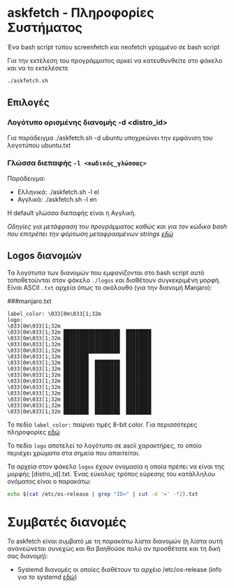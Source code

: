 # askfetch - Πληροφορίες Συστήματος

Ένα bash script τύπου screenfetch και neofetch γραμμένο σε bash script

Για την εκτέλεση του προγράμματος αρκεί να κατευθυνθείτε στο φάκελο και να το εκτελέσετε 

```bash
./askfetch.sh
```

## Επιλογές

### Λογότυπο ορισμένης διανομής -d <distro_id>
Για παράδειγμα ./askfetch.sh -d ubuntu υποχρεώνει την εμφάνιση του λογοτύπου ubuntu.txt
### Γλώσσα διεπαφής `-l <κωδικός_γλώσσας>` 
Παράδειγμα:
* Ελληνικά: ./askfetch.sh -l el
* Αγγλικά: ./askfetch.sh -l en

Η default γλώσσα διεπαφής είναι η Αγγλική.

*Οδηγίες για μετάφραση του προγράμματος καθώς και για τον κώδικα bash που επιτρέπει την φόρτωση μεταφρασμένων strings [εδώ](https://www.linuxjournal.com/content/internationalizing-those-bash-scripts)*


## Logos διανομών 
Τα λογότυπα των διανομών που εμφανίζονται στο bash script αυτό τοποθετούνται στον φάκελο `./logos` και διαθέτουν συγκεκριμένη μορφή. Είναι ASCII `.txt` αρχεία όπως το ακόλουθο (για την διανομή Manjaro):

###manjaro.txt
```
label_color: \033[0m\033[1;32m
logo:
\033[0m\033[1;32m
\033[0m\033[1;32m ██████████████████  ████████    
\033[0m\033[1;32m ██████████████████  ████████    
\033[0m\033[1;32m ██████████████████  ████████    
\033[0m\033[1;32m ██████████████████  ████████    
\033[0m\033[1;32m ████████            ████████    
\033[0m\033[1;32m ████████  ████████  ████████    
\033[0m\033[1;32m ████████  ████████  ████████    
\033[0m\033[1;32m ████████  ████████  ████████    
\033[0m\033[1;32m ████████  ████████  ████████    
\033[0m\033[1;32m ████████  ████████  ████████    
\033[0m\033[1;32m ████████  ████████  ████████    
\033[0m\033[1;32m ████████  ████████  ████████    
\033[0m\033[1;32m ████████  ████████  ████████    
\033[0m\033[1;32m ████████  ████████  ████████
```

Το πεδίο `label_color:` παίρνει τιμές 8-bit color. Για περισσότερες πληροφορίες [εδώ](https://misc.flogisoft.com/bash/tip_colors_and_formatting)

Το πεδίο `logo` αποτελεί το λογότυπο σε ascii χαρακτήρες, το οποίο περιέχει χρώματα στα σημεία που απαιτείται.

Τα αρχεία στον φάκελο `logos`  έχουν ονομασία η οποία πρέπει να είναι της μορφής [distro_id].txt. Ένας εύκολος τρόπος εύρεσης του κατάλληλου ονόματος είναι ο παρακάτω:
```bash
echo $(cat /etc/os-release | grep "ID=" | cut -d '=' -f2).txt
```

# Συμβατές διανομές
Το askfetch είναι συμβατό με τη παρακάτω λίστα διανομών (η λίστα αυτή ανανεώνεται συνεχώς και θα βοηθούσε πολύ αν προσθέτατε και τη δική σας διανομή):

* Systemd διανομές οι οποίες διαθέτουν το αρχέιο /etc/os-release (info για το systemd [εδώ](http://0pointer.de/blog/projects/os-release.html))
